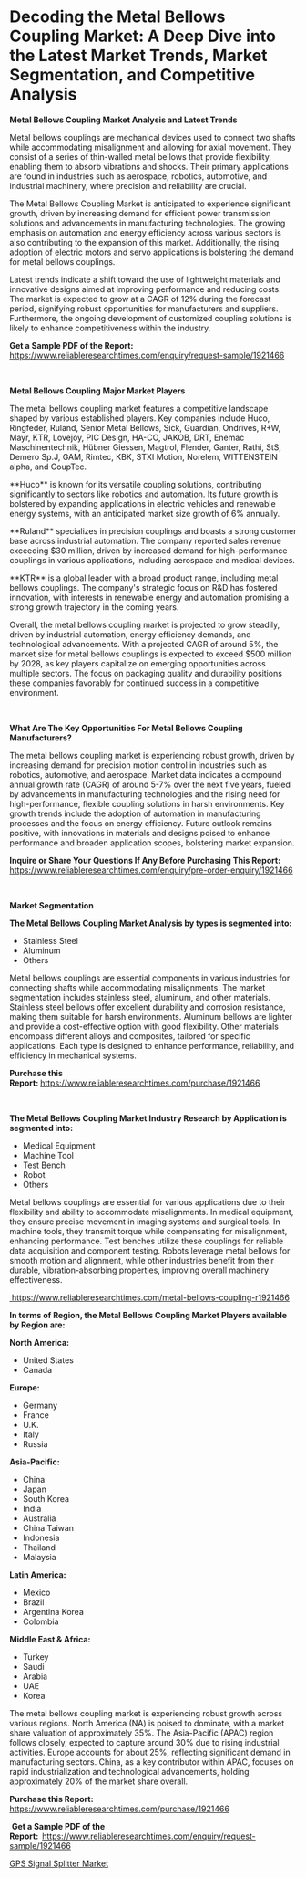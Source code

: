 <p><h1>Decoding the Metal Bellows Coupling Market: A Deep Dive into the Latest Market Trends, Market Segmentation, and Competitive Analysis</h1></p><p><strong>Metal Bellows Coupling Market Analysis and Latest Trends</strong></p>
<p><p>Metal bellows couplings are mechanical devices used to connect two shafts while accommodating misalignment and allowing for axial movement. They consist of a series of thin-walled metal bellows that provide flexibility, enabling them to absorb vibrations and shocks. Their primary applications are found in industries such as aerospace, robotics, automotive, and industrial machinery, where precision and reliability are crucial.</p><p>The Metal Bellows Coupling Market is anticipated to experience significant growth, driven by increasing demand for efficient power transmission solutions and advancements in manufacturing technologies. The growing emphasis on automation and energy efficiency across various sectors is also contributing to the expansion of this market. Additionally, the rising adoption of electric motors and servo applications is bolstering the demand for metal bellows couplings.</p><p>Latest trends indicate a shift toward the use of lightweight materials and innovative designs aimed at improving performance and reducing costs. The market is expected to grow at a CAGR of 12% during the forecast period, signifying robust opportunities for manufacturers and suppliers. Furthermore, the ongoing development of customized coupling solutions is likely to enhance competitiveness within the industry.</p></p>
<p><strong>Get a Sample PDF of the Report:&nbsp;</strong> <a href="https://www.reliableresearchtimes.com/enquiry/request-sample/1921466?utm_campaign=2308&utm_medium=2&utm_source=Github&utm_content=ia&utm_term=20022025&utm_id=metal-bellows-coupling">https://www.reliableresearchtimes.com/enquiry/request-sample/1921466</a></p>
<p>&nbsp;</p>
<p><strong>Metal Bellows Coupling Major Market Players</strong></p>
<p><p>The metal bellows coupling market features a competitive landscape shaped by various established players. Key companies include Huco, Ringfeder, Ruland, Senior Metal Bellows, Sick, Guardian, Ondrives, R+W, Mayr, KTR, Lovejoy, PIC Design, HA-CO, JAKOB, DRT, Enemac Maschinentechnik, Hübner Giessen, Magtrol, Flender, Ganter, Rathi, StS, Demero Sp.J, GAM, Rimtec, KBK, STXI Motion, Norelem, WITTENSTEIN alpha, and CoupTec.</p><p>**Huco** is known for its versatile coupling solutions, contributing significantly to sectors like robotics and automation. Its future growth is bolstered by expanding applications in electric vehicles and renewable energy systems, with an anticipated market size growth of 6% annually.</p><p>**Ruland** specializes in precision couplings and boasts a strong customer base across industrial automation. The company reported sales revenue exceeding $30 million, driven by increased demand for high-performance couplings in various applications, including aerospace and medical devices.</p><p>**KTR** is a global leader with a broad product range, including metal bellows couplings. The company's strategic focus on R&D has fostered innovation, with interests in renewable energy and automation promising a strong growth trajectory in the coming years.</p><p>Overall, the metal bellows coupling market is projected to grow steadily, driven by industrial automation, energy efficiency demands, and technological advancements. With a projected CAGR of around 5%, the market size for metal bellows couplings is expected to exceed $500 million by 2028, as key players capitalize on emerging opportunities across multiple sectors. The focus on packaging quality and durability positions these companies favorably for continued success in a competitive environment.</p></p>
<p>&nbsp;</p>
<p><strong>What Are The Key Opportunities For Metal Bellows Coupling Manufacturers?</strong></p>
<p><p>The metal bellows coupling market is experiencing robust growth, driven by increasing demand for precision motion control in industries such as robotics, automotive, and aerospace. Market data indicates a compound annual growth rate (CAGR) of around 5-7% over the next five years, fueled by advancements in manufacturing technologies and the rising need for high-performance, flexible coupling solutions in harsh environments. Key growth trends include the adoption of automation in manufacturing processes and the focus on energy efficiency. Future outlook remains positive, with innovations in materials and designs poised to enhance performance and broaden application scopes, bolstering market expansion.</p></p>
<p><strong>Inquire or Share Your Questions If Any Before Purchasing This Report:</strong> <a href="https://www.reliableresearchtimes.com/enquiry/pre-order-enquiry/1921466?utm_campaign=2308&utm_medium=2&utm_source=Github&utm_content=ia&utm_term=20022025&utm_id=metal-bellows-coupling">https://www.reliableresearchtimes.com/enquiry/pre-order-enquiry/1921466</a></p>
<p>&nbsp;</p>
<p><strong>Market Segmentation</strong></p>
<p><strong>The Metal Bellows Coupling Market Analysis by types is segmented into:</strong></p>
<p><ul><li>Stainless Steel</li><li>Aluminum</li><li>Others</li></ul></p>
<p><p>Metal bellows couplings are essential components in various industries for connecting shafts while accommodating misalignments. The market segmentation includes stainless steel, aluminum, and other materials. Stainless steel bellows offer excellent durability and corrosion resistance, making them suitable for harsh environments. Aluminum bellows are lighter and provide a cost-effective option with good flexibility. Other materials encompass different alloys and composites, tailored for specific applications. Each type is designed to enhance performance, reliability, and efficiency in mechanical systems.</p></p>
<p><strong>Purchase this Report:&nbsp;</strong><a href="https://www.reliableresearchtimes.com/purchase/1921466?utm_campaign=2308&utm_medium=2&utm_source=Github&utm_content=ia&utm_term=20022025&utm_id=metal-bellows-coupling">https://www.reliableresearchtimes.com/purchase/1921466</a></p>
<p>&nbsp;</p>
<p><strong>The Metal Bellows Coupling Market Industry Research by Application is segmented into:</strong></p>
<p><ul><li>Medical Equipment</li><li>Machine Tool</li><li>Test Bench</li><li>Robot</li><li>Others</li></ul></p>
<p><p>Metal bellows couplings are essential for various applications due to their flexibility and ability to accommodate misalignments. In medical equipment, they ensure precise movement in imaging systems and surgical tools. In machine tools, they transmit torque while compensating for misalignment, enhancing performance. Test benches utilize these couplings for reliable data acquisition and component testing. Robots leverage metal bellows for smooth motion and alignment, while other industries benefit from their durable, vibration-absorbing properties, improving overall machinery effectiveness.</p></p>
<p><a href="https://www.reliableresearchtimes.com/metal-bellows-coupling-r1921466?utm_campaign=2308&utm_medium=2&utm_source=Github&utm_content=ia&utm_term=20022025&utm_id=metal-bellows-coupling">&nbsp;https://www.reliableresearchtimes.com/metal-bellows-coupling-r1921466</a></p>
<p><strong>In terms of Region, the Metal Bellows Coupling Market Players available by Region are:</strong></p>
<p>
    <p> <strong> North America: </strong>
        <ul>
            <li>United States</li>
            <li>Canada</li>
        </ul>
        </p> 
    <p> <strong> Europe: </strong>
        <ul>
            <li>Germany</li>
            <li>France</li>
            <li>U.K.</li>
            <li>Italy</li>
            <li>Russia</li>
        </ul>
        </p> 
    <p> <strong> Asia-Pacific: </strong>
        <ul>
            <li>China</li>
            <li>Japan</li>
            <li>South Korea</li>
            <li>India</li>
            <li>Australia</li>
            <li>China Taiwan</li>
            <li>Indonesia</li>
            <li>Thailand</li>
            <li>Malaysia</li>
        </ul>
        </p> 
    <p> <strong> Latin America: </strong>
        <ul>
            <li>Mexico</li>
            <li>Brazil</li>
            <li>Argentina Korea</li>
            <li>Colombia</li>
        </ul>
        </p> 
    <p> <strong> Middle East & Africa: </strong>
        <ul>
            <li>Turkey</li>
            <li>Saudi</li>
            <li>Arabia</li>
            <li>UAE</li>
            <li>Korea</li>
        </ul>
    </p>
    </p>
<p><p>The metal bellows coupling market is experiencing robust growth across various regions. North America (NA) is poised to dominate, with a market share valuation of approximately 35%. The Asia-Pacific (APAC) region follows closely, expected to capture around 30% due to rising industrial activities. Europe accounts for about 25%, reflecting significant demand in manufacturing sectors. China, as a key contributor within APAC, focuses on rapid industrialization and technological advancements, holding approximately 20% of the market share overall.</p></p>
<p><strong>Purchase this Report: </strong><a href="https://www.reliableresearchtimes.com/purchase/1921466?utm_campaign=2308&utm_medium=2&utm_source=Github&utm_content=ia&utm_term=20022025&utm_id=metal-bellows-coupling">https://www.reliableresearchtimes.com/purchase/1921466</a></p>
<p>&nbsp;<strong>Get a Sample PDF of the Report:&nbsp;&nbsp;</strong><a href="https://www.reliableresearchtimes.com/enquiry/request-sample/1921466?utm_campaign=2308&utm_medium=2&utm_source=Github&utm_content=ia&utm_term=20022025&utm_id=metal-bellows-coupling">https://www.reliableresearchtimes.com/enquiry/request-sample/1921466</a></p>
<p><strong></strong></p>
<p><p><a href="https://github.com/leopardmicheal7019/Market-Research-Report-List-1/blob/main/gps-signal-splitter-market.md?utm_campaign=2308&utm_medium=2&utm_source=Github&utm_content=ia&utm_term=20022025&utm_id=metal-bellows-coupling">GPS Signal Splitter Market</a></p></p>